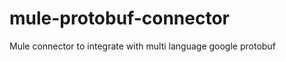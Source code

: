 mule-protobuf-connector
=======================

Mule connector to integrate with multi language google protobuf 
